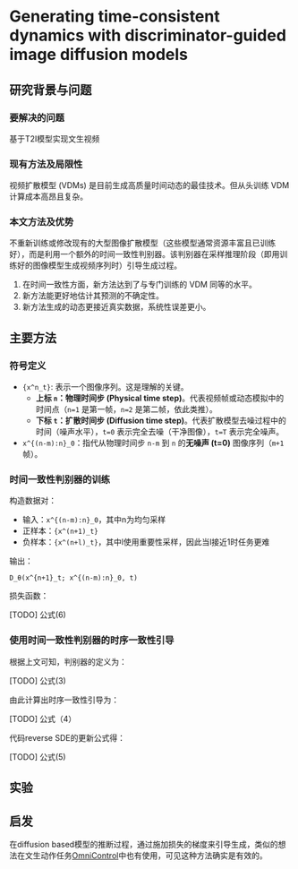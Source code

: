 # Generating time-consistent dynamics with discriminator-guided image diffusion models

## 研究背景与问题

### 要解决的问题

基于T2I模型实现文生视频

### 现有方法及局限性

视频扩散模型 (VDMs) 是目前生成高质量时间动态的最佳技术。但从头训练 VDM 计算成本高昂且复杂。  

### 本文方法及优势

不重新训练或修改现有的大型图像扩散模型（这些模型通常资源丰富且已训练好），而是利用一个额外的时间一致性判别器。该判别器在采样推理阶段（即用训练好的图像模型生成视频序列时）引导生成过程。

1. 在时间一致性方面，新方法达到了与专门训练的 VDM 同等的水平。
2. 新方法能更好地估计其预测的不确定性。
3. 新方法生成的动态更接近真实数据，系统性误差更小。

## 主要方法

### 符号定义

 *   `{x^n_t}`: 表示一个图像序列。这是理解的关键。
     *   **上标 `n`：物理时间步 (Physical time step)**。代表视频帧或动态模拟中的时间点（`n=1` 是第一帧，`n=2` 是第二帧，依此类推）。
     *   **下标 `t`：扩散时间步 (Diffusion time step)**。代表扩散模型去噪过程中的时间（噪声水平），`t=0` 表示完全去噪（干净图像），`t=T` 表示完全噪声。
 *   `x^{(n-m):n}_0`：指代从物理时间步 `n-m` 到 `n` 的**无噪声 (t=0)** 图像序列（`m+1` 帧）。


### 时间一致性判别器的训练

构造数据对：
- 输入：`x^{(n-m):n}_0`，其中n为均匀采样
- 正样本：`{x^(n+1)_t}`
- 负样本：`{x^(n+l)_t}`，其中l使用重要性采样，因此当l接近1时任务更难

输出：

`D_θ(x^{n+1}_t; x^{(n-m):n}_0, t)`

损失函数：  

[TODO] 公式(6)

### 使用时间一致性判别器的时序一致性引导

根据上文可知，判别器的定义为：

[TODO] 公式(3)

由此计算出时序一致性引导为：  

[TODO] 公式（4）

代码reverse SDE的更新公式得：  

[TODO] 公式(5)

## 实验


## 启发

在diffusion based模型的推断过程，通过施加损失的梯度来引导生成，类似的想法在文生动作任务[OmniControl](./85.md)中也有使用，可见这种方法确实是有效的。
